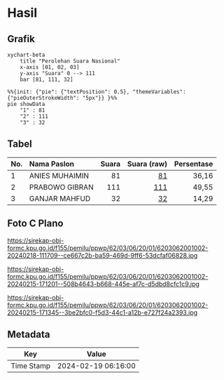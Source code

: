 # Hasil

## Grafik

```mermaid
xychart-beta
    title "Perolehan Suara Nasional"
    x-axis [01, 02, 03]
    y-axis "Suara" 0 --> 111
    bar [81, 111, 32]
```

```mermaid
%%{init: {"pie": {"textPosition": 0.5}, "themeVariables": {"pieOuterStrokeWidth": "5px"}} }%%
pie showData
    "1" : 81
    "2" : 111
    "3" : 32
```

## Tabel

| No. | Nama Paslon    | Suara | Suara (raw) | Persentase |
|:--- |:-------------- | -----:| -----------:| ----------:|
| 1   | ANIES MUHAIMIN | 81    | [81][p-1]   | 36,16      |
| 2   | PRABOWO GIBRAN | 111   | [111][p-2]  | 49,55      |
| 3   | GANJAR MAHFUD  | 32    | [32][p-3]   | 14,29      |


[p-1]: https://github.com/gigit-pemilu/pemilu-2024/blob/main/pilpres/hitung-suara/sub/62-kalimantan-tengah/sub/03-kapuas/sub/06-pulau-petak/sub/2001-saka-lagon/sub/002-tps/sub/paslon-1.txt
[p-2]: https://github.com/gigit-pemilu/pemilu-2024/blob/main/pilpres/hitung-suara/sub/62-kalimantan-tengah/sub/03-kapuas/sub/06-pulau-petak/sub/2001-saka-lagon/sub/002-tps/sub/paslon-2.txt
[p-3]: https://github.com/gigit-pemilu/pemilu-2024/blob/main/pilpres/hitung-suara/sub/62-kalimantan-tengah/sub/03-kapuas/sub/06-pulau-petak/sub/2001-saka-lagon/sub/002-tps/sub/paslon-3.txt

## Foto C Plano

https://sirekap-obj-formc.kpu.go.id/f155/pemilu/ppwp/62/03/06/20/01/6203062001002-20240218-111709--ce667c2b-ba59-469d-9ff6-53dcfaf06828.jpg

https://sirekap-obj-formc.kpu.go.id/f155/pemilu/ppwp/62/03/06/20/01/6203062001002-20240215-171201--508b4643-b668-445e-af7c-d5dbd8cfc1c9.jpg

https://sirekap-obj-formc.kpu.go.id/f155/pemilu/ppwp/62/03/06/20/01/6203062001002-20240215-171345--3be2bfc0-f5d3-44c1-a12b-e727f24a2393.jpg


## Metadata

| Key        | Value               |
| ---------- | ------------------- |
| Time Stamp | 2024-02-19 06:16:00 |



